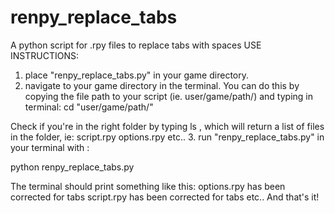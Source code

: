 # renpy_replace_tabs
A python script for .rpy files to replace tabs with spaces
USE INSTRUCTIONS:
1. place "renpy_replace_tabs.py" in your game directory. 
2. navigate to your game directory in the terminal. You can do this by copying the file path to your script (ie. user/game/path/) and typing in terminal:
cd "user/game/path/"

Check if you're in the right folder by typing ls , which will return a list of files in the folder, ie:
script.rpy
options.rpy 
etc.. 
3. run "renpy_replace_tabs.py" in your terminal with :

python renpy_replace_tabs.py

The terminal should print something like this: 
options.rpy has been corrected for tabs
script.rpy has been corrected for tabs
etc..
And that's it!
